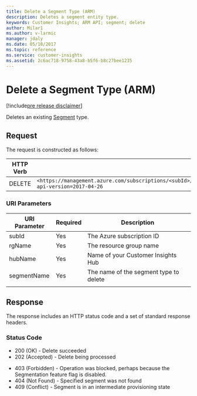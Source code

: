 ```yaml
---
title: Delete a Segment Type (ARM)
description: Deletes a segment entity type.
keywords: Customer Insights; ARM API; segment; delete
author: Milar1
ms.author: v-larmic
manager: jdaly
ms.date: 05/18/2017
ms.topic: reference
ms.service: customer-insights 
ms.assetid: 2c6ac718-9758-43a8-b5f6-b8c27bee1235
---
```


Delete a Segment Type (ARM)
===========================

[!include[pre release disclaimer](../../../includes/cc-beta-prerelease-disclaimer.md)]

Deletes an existing [Segment](../types/segment.md) type. 

## Request  
 The request is constructed as follows:  

|**HTTP Verb**|**Request URI**|  
|-------------|---------------|  
|DELETE|`<https://management.azure.com/subscriptions/<subId>/resourceGroups/<rgName>/providers/Microsoft.CustomerInsights/hubs/<hubName>/segments/<segmentName>?api-version=2017-04-26`|  
  
### URI Parameters  
  
|**URI Parameter**|**Required**|**Description**|  
| --------------- | ---------- | ------------- |   
|subId|Yes|The Azure subscription ID|
|rgName|Yes|The resource group name|  
|hubName|Yes|Name of your Customer Insights Hub|
|segmentName|Yes|The name of the segment type to delete|  
| | | |

  
## Response  
 The response includes an HTTP status code and a set of standard response headers.  
  
### Status Code  
* 200 (OK) - Delete succeeded
* 202 (Accepted) - Delete being processed
- 403 (Forbidden) - Operation was blocked, perhaps because the Segmentation feature flag is disabled.
- 404 (Not Found) - Specified segment was not found
- 409 (Conflict) - Segment is in an intermediate provisioning state

